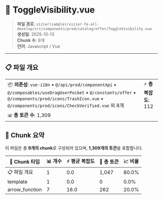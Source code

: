 # 📄 ToggleVisibility.vue

> **파일 경로**: `vizier(sample)/vizier-fe-all-develop/src/components/prod/catalog/offer/ToggleVisibility.vue`  
> **생성일**: 2025-10-13  
> **Chunk 수**: 9개  
> **언어**: Javascript / Vue
---


## 📋 파일 개요

| | |
|--|--|
| 📦 **의존성**: `vue-i18n` • `@/api/prod/componentApi` • `@/composables/useDragUserPocket` • `@/constants/offer` • `@/components/prod/icons/TrashIcon.vue` • `@/components/prod/icons/CheckVerified.vue` 외 8개 | ⚡ **총 복잡도**: 112 |
| 📊 **총 토큰 수**: 1,309 |  |






## 🧩 Chunk 요약

이 파일은 총 **9개의 chunk**로 구성되어 있으며, **1,309개의 토큰**을 포함합니다.

| 🧩 Chunk 타입 | 📊 개수 | ⚡ 평균 복잡도 | 📝 총 토큰 | 📈 비율 |
|---------------|--------|-------------|----------|--------|
| 📋 파일 개요 | 1 | 0.0 | 1,047 | 80.0% |
| template | 1 | 0.0 | 0 | 0.0% |
| arrow_function | 7 | 16.0 | 262 | 20.0% |

